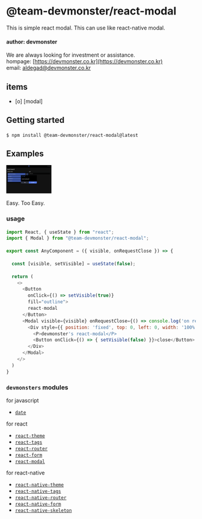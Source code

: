 # @team-devmonster/react-modal

This is simple react modal. This can use like react-native modal.
#### author: devmonster 

We are always looking for investment or assistance.<br>
hompage: [https://devmonster.co.kr](https://devmonster.co.kr)<br>
email: [aldegad@devmonster.co.kr](mailto:aldegad@devmonster.co.kr)

## items
- [o] [modal]

## Getting started

`$ npm install @team-devmonster/react-modal@latest`


## Examples

<img src="https://github.com/team-devmonster/react-modules/blob/master/local_modules/modal/screenshots/modal01.png" width="120">

Easy. Too Easy.

### usage

```javascript
import React, { useState } from "react";
import { Modal } from "@team-devmonster/react-modal";

export const AnyComponent = ({ visible, onRequestClose }) => {

  const [visible, setVisible] = useState(false);
  
  return (
    <>
      <Button 
        onClick={() => setVisible(true)}
        fill="outline">
        react-modal
      </Button>
      <Modal visible={visible} onRequestClose={() => console.log('on request close')}>
        <Div style={{ position: 'fixed', top: 0, left: 0, width: '100%', height: '100%' }}>
          <P>devmonster's react-modal</P>
          <Button onClick={() => { setVisible(false) }}>close</Button>
        </Div>
      </Modal>
    </>
  )
}
```

### `devmonsters` modules

for javascript
- [`date`](https://www.npmjs.com/package/@team-devmonster/date)

for react
- [`react-theme`](https://www.npmjs.com/package/@team-devmonster/react-theme)
- [`react-tags`](https://www.npmjs.com/package/@team-devmonster/react-theme)
- [`react-router`](https://www.npmjs.com/package/@team-devmonster/react-router)
- [`react-form`](https://www.npmjs.com/package/@team-devmonster/react-form)
- [`react-modal`](https://www.npmjs.com/package/@team-devmonster/react-modal)

for react-native
- [`react-native-theme`](https://www.npmjs.com/package/@team-devmonster/react-native-theme)
- [`react-native-tags`](https://www.npmjs.com/package/@team-devmonster/react-native-tags)
- [`react-native-router`](https://www.npmjs.com/package/@team-devmonster/react-native-router)
- [`react-native-form`](https://www.npmjs.com/package/@team-devmonster/react-native-form)
- [`react-native-skeleton`](https://www.npmjs.com/package/@team-devmonster/react-native-skeleton)